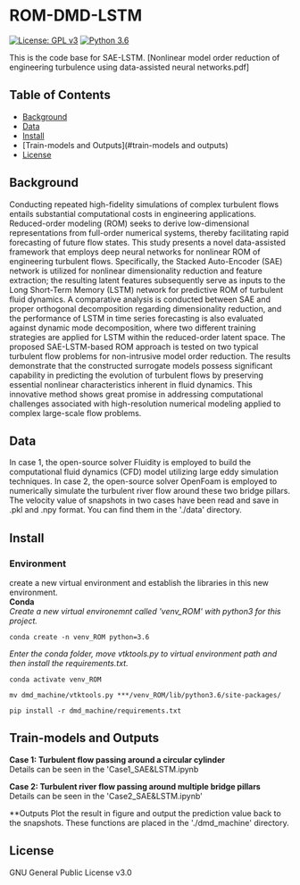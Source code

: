 # ROM-DMD-LSTM

[![License: GPL v3](https://img.shields.io/badge/License-GPLv3-blue.svg)](https://www.gnu.org/licenses/gpl-3.0)
[![Python 3.6](https://img.shields.io/badge/python-3.6-blue.svg)](https://www.python.org/downloads/release/python-360/)


This is the code base for SAE-LSTM. [Nonlinear model order reduction of engineering turbulence using data-assisted neural networks.pdf]

## Table of Contents

- [Background](#background)
- [Data](#data)
- [Install](#install)
- [Train-models and Outputs](#train-models and outputs)
- [License](#license)


## Background

Conducting repeated high-fidelity simulations of complex turbulent flows entails substantial computational costs in engineering applications. Reduced-order modeling (ROM) seeks to derive low-dimensional representations from full-order numerical systems, thereby facilitating rapid forecasting of future flow states. This study presents a novel data-assisted framework that employs deep neural networks for nonlinear ROM of engineering turbulent flows. Specifically, the Stacked Auto-Encoder (SAE) network is utilized for nonlinear dimensionality reduction and feature extraction; the resulting latent features subsequently serve as inputs to the Long Short-Term Memory (LSTM) network for predictive ROM of turbulent fluid dynamics. A comparative analysis is conducted between SAE and proper orthogonal decomposition regarding dimensionality reduction, and the performance of LSTM in time series forecasting is also evaluated against dynamic mode decomposition, where two different training strategies are applied for LSTM within the reduced-order latent space. The proposed SAE-LSTM-based ROM approach is tested on two typical turbulent flow problems for non-intrusive model order reduction. The results demonstrate that the constructed surrogate models possess significant capability in predicting the evolution of turbulent flows by preserving essential nonlinear characteristics inherent in fluid dynamics. This innovative method shows great promise in addressing computational challenges associated with high-resolution numerical modeling applied to complex large-scale flow problems.

## Data
In case 1, the open-source solver Fluidity is employed to build the computational fluid dynamics (CFD) model utilizing large eddy simulation techniques.
In case 2, the open-source solver OpenFoam is employed to numerically simulate the turbulent river flow around these two bridge pillars.
The velocity value of snapshots in two cases have been read and save in .pkl and .npy format. You can find them in the './data' directory.

## Install
### Environment
create a new virtual environment and establish the libraries in this new environment.  
**Conda**  
*Create a new virtual environemnt called 'venv_ROM' with python3 for this project.*
```
conda create -n venv_ROM python=3.6
```
*Enter the conda folder, move vtktools.py to virtual environment path and then install the requirements.txt.*
```
conda activate venv_ROM
```
```
mv dmd_machine/vtktools.py ***/venv_ROM/lib/python3.6/site-packages/   
```
```
pip install -r dmd_machine/requirements.txt  
```

## Train-models and Outputs
**Case 1: Turbulent flow passing around a circular cylinder**  
Details can be seen in the 'Case1_SAE&LSTM.ipynb

**Case 2: Turbulent river flow passing around multiple bridge pillars**  
Details can be seen in the 'Case2_SAE&LSTM.ipynb'

**Outputs
Plot the result in figure and output the prediction value back to the snapshots. These functions are placed in the './dmd_machine' directory.
## License
GNU General Public License v3.0

